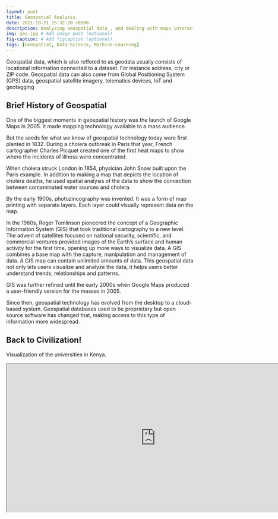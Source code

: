 ```yaml
---
layout: post
title: Geospatial Analysis.
date: 2021-10-21 15:32:20 +0300
description: Analyzing Geospatial data , and dealing with maps interactively. # Add post description (optional)
img: geo.jpg # Add image post (optional)
fig-caption: # Add figcaption (optional)
tags: [Geospatial, Data-Science, Machine-Learning]
---
```


Geospatial data, which is also reffered to as geodata usually consists of locational information connected to a dataset. For instance address, city or ZIP code. Geospatial data can also come from Global Positioning System (GPS) data, geospatial satellite imagery, telematics devices, IoT and geotagging
## Brief History of Geospatial
One of the biggest moments in geospatial history was the launch of Google Maps in 2005. It made mapping technology available to a mass audience.

But the seeds for what we know of geospatial technology today were first planted in 1832. During a cholera outbreak in Paris that year, French cartographer Charles Picquet created one of the first heat maps to show where the incidents of illness were concentrated.

When cholera struck London in 1854, physician John Snow built upon the Paris example. In addition to making a map that depicts the location of cholera deaths, he used spatial analysis of the data to show the connection between contaminated water sources and cholera.

By the early 1900s, photozincography was invented. It was a form of map printing with separate layers. Each layer could visually represent data on the map.

In the 1960s, Roger Tomlinson pioneered the concept of a Geographic Information System (GIS) that took traditional cartography to a new level. The advent of satellites focused on national security, scientific, and commercial ventures provided images of the Earth’s surface and human activity for the first time, opening up more ways to visualize data. A GIS combines a base map with the capture, manipulation and management of data. A GIS map can contain unlimited amounts of data. This geospatial data not only lets users visualize and analyze the data, it helps users better understand trends, relationships and patterns.

GIS was further refined until the early 2000s when Google Maps produced a user-friendly version for the masses in 2005.

Since then, geospatial technology has evolved from the desktop to a cloud-based system. Geospatial databases used to be proprietary but open source software has changed that, making access to this type of information more widespread.

## Back to Civilization!

Visualization of the universities in Kenya.
<iframe src=https://www.kaggleusercontent.com/kf/77684997/eyJhbGciOiJkaXIiLCJlbmMiOiJBMTI4Q0JDLUhTMjU2In0..v6-pRH40vhS7NU20CQjTXg.MQRa5LR9bqEXwGxUHmh--Bai2ceUgz4p8Dyl91BN_BHDXiNwITGmo4bOKr-_CgaadqemE4OkCMxcwWFHK3ULQlQ3LmQ0g_EYmbpP9AOcbUPRh2Cn2gTCIYNd5A9UmTGNY2TKvThfcnXFAcIFkQNxcUH9zGTKt3L1EJAzHdP1nqnIfo3-01M28f9a9Ks2H1SHCPs1NKzh34FVhqpVMZW_jbJdKm_uVxc8onBYqUa7DaScQbtBF1IZ_T791cgCq3pXmwuOF05UJYQNDzXe9enapaowrZGmM7-Rvp58mnxo_E6huGZGSw3Jyu2CQnQLCRq4DZWrj1fscEbIaix5Jiwe1zNolCZza7I6bj7lCU2lrOqEqUnDapZoh9FJB8VWJ3Q25W0Cb1U8mehnrQx_bzqD-70Q2XQkc_rtPATvVwAhXnQQTSzDU8ac2UCx4TM2W3Q9GOnj7oGeOcF0r2CuZx2LgeDJaRiLit1yOLwis4O7tt1zn4VDcOYLQrSWJ3EmsKzxzyMqFdA7dkGAndNFOgk7vOk8amTW1_TRoz75Z1nCSC1-3fep5sN7NDZQuoDSDHCIec9Tr9IaUFzxCIH_rX7AlIK-Kf6QygTxwa1zGkSA6hpR1fhhczBBxaoPGvmVAP5ZxNBkQrnU-CHySQAu7_aQTOnBeIe68_8zczOnlCeLhV4.EgPj-fl8Fi8EDbGPcO0xuA/uni.html width="800" height="400"></iframe>
